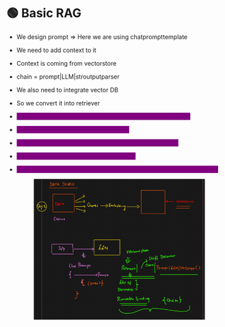 # 🟢 Basic RAG

* We design prompt ⇒ Here we are using chatprompttemplate
* We need to add context to it
* Context is coming from vectorstore
* chain = prompt|LLM|stroutputparser
* We also need to integrate vector DB
* So we convert it into retriever
* <mark style="color:purple;background-color:purple;">**We need to use retriever chain to pass the retriever to chain**</mark>
* <mark style="color:purple;background-color:purple;">**Output of retriever is list of documents**</mark>
* <mark style="color:purple;background-color:purple;">**To combine the document we use stuff document chain**</mark>
* <mark style="color:purple;background-color:purple;">**Since prompt|LLM|stroutput will be fixed**</mark>
*   <mark style="color:purple;background-color:purple;">**And retriever and chain is dynamic so that's why its runnable binding**</mark>

    <figure><img src=".gitbook/assets/{E096A57C-73F9-40E1-8676-C91568387DB4}.png" alt=""><figcaption></figcaption></figure>
